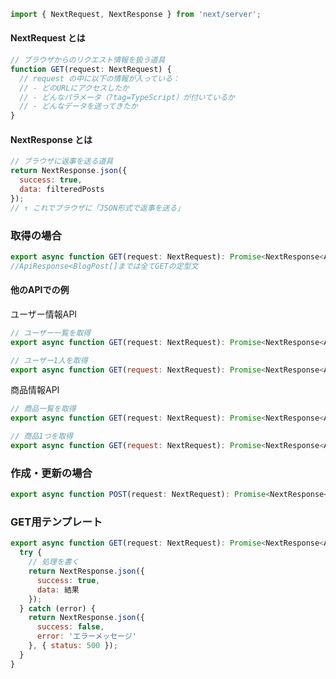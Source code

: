 ```next.js
import { NextRequest, NextResponse } from 'next/server';
```

#### NextRequest とは
```next.js
// ブラウザからのリクエスト情報を扱う道具
function GET(request: NextRequest) {
  // request の中に以下の情報が入っている：
  // - どのURLにアクセスしたか
  // - どんなパラメータ（?tag=TypeScript）が付いているか  
  // - どんなデータを送ってきたか
}
```

#### NextResponse とは
```next.js
// ブラウザに返事を送る道具
return NextResponse.json({
  success: true,
  data: filteredPosts
});
// ↑ これでブラウザに「JSON形式で返事を送る」
```

### 取得の場合
```next.js
export async function GET(request: NextRequest): Promise<NextResponse<ApiResponse<BlogPost[]>>> {
//ApiResponse<BlogPost[]までは全てGETの定型文
```

#### 他のAPIでの例
ユーザー情報API
```next.js
// ユーザー一覧を取得
export async function GET(request: NextRequest): Promise<NextResponse<ApiResponse<User[]>>> {

// ユーザー1人を取得  
export async function GET(request: NextRequest): Promise<NextResponse<ApiResponse<User>>> {
```

商品情報API
```next.js
// 商品一覧を取得
export async function GET(request: NextRequest): Promise<NextResponse<ApiResponse<Product[]>>> {

// 商品1つを取得
export async function GET(request: NextRequest): Promise<NextResponse<ApiResponse<Product>>> {
```

### 作成・更新の場合
```next.js
export async function POST(request: NextRequest): Promise<NextResponse<ApiResponse<データ型>>> {
```

### GET用テンプレート
```next.js
export async function GET(request: NextRequest): Promise<NextResponse<ApiResponse<データ型>>> {
  try {
    // 処理を書く
    return NextResponse.json({
      success: true,
      data: 結果
    });
  } catch (error) {
    return NextResponse.json({
      success: false,
      error: 'エラーメッセージ'
    }, { status: 500 });
  }
}
```

